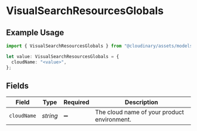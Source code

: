 # VisualSearchResourcesGlobals

## Example Usage

```typescript
import { VisualSearchResourcesGlobals } from "@cloudinary/assets/models/operations";

let value: VisualSearchResourcesGlobals = {
  cloudName: "<value>",
};
```

## Fields

| Field                                       | Type                                        | Required                                    | Description                                 |
| ------------------------------------------- | ------------------------------------------- | ------------------------------------------- | ------------------------------------------- |
| `cloudName`                                 | *string*                                    | :heavy_minus_sign:                          | The cloud name of your product environment. |